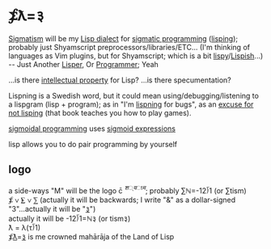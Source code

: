 # ⨋ƛ=३

[Sigmatism](https://en.wiktionary.org/wiki/sigmatism) will be my [Lisp dialect](https://en.wiktionary.org/wiki/Lisp) for [sigmatic programming](https://en.wiktionary.org/wiki/sigmatic) ([lisping](https://en.wiktionary.org/wiki/lisping)); probably just Shyamscript preprocessors/libraries/ETC... (I'm thinking of languages as Vim plugins, but for Shyamscript; which is a bit [lispy](https://en.wiktionary.org/wiki/lispy)/[Lispish](https://en.wiktionary.org/wiki/Lispish)...)
<br>-- Just Another [Lisper](https://en.wiktionary.org/wiki/Lisper), Or [Programmer](https://en.wiktionary.org/wiki/jalopy); Yeah

...is there [intellectual property](https://news.ycombinator.com/item?id=4383014) for Lisp? ...is there specumentation?

Lispning is a Swedish word, but it could mean using/debugging/listening to a lispgram (lisp + program); as in "I'm [lispning](https://xkcd.com/303/) for bugs", as an [excuse for not lisping](https://news.ycombinator.com/item?id=15417735) (that book teaches you how to play games).

[sigmoidal programming](https://en.wiktionary.org/wiki/sigmoidal) uses [sigmoid expressions](https://en.wiktionary.org/wiki/sigmoid)

lisp allows you to do pair programming by yourself

## logo
a side-ways "M" will be the logo c̄ $^{श्याम}$; probably ∑ℕ=-12⟌1 (or ∑tism)
<br>⨋ ∨ ⨊ ∨ ⅀ (actually it will be backwards; I write "&" as a dollar-signed "3"...actually it will be "[३](https://www.youtube.com/watch?v=aU4pyiB-kq0)")
<br>actually it will be -12⟌1=ℕ३ (or tism३)
<br>ƛ = λ(τ⟌1)
<br>⨋[ƛ](https://en.wikipedia.org/wiki/Third_eye)=[३](https://en.wikipedia.org/wiki/Laughter_yoga) is me crowned mahārāja of the Land of Lisp

